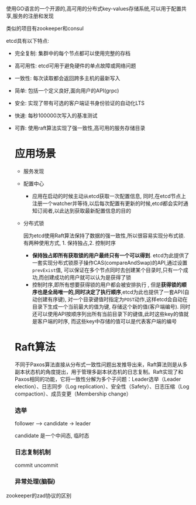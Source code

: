 使用GO语言的一个开源的,高可用的分布式key-values存储系统,可以用于配置共享,服务的注册和发现

类似的项目有zookeeper和consul

etcd具有以下特点:

- 完全复制: 集群中的每个节点都可以使用完整的存档

- 高可用性: etcd可用于避免硬件的单点故障或网络问题

- 一致性: 每次读取都会返回跨多主机的最新写入

- 简单: 包括一个定义良好,面向用户的API(grpc)

- 安全: 实现了带有可选的客户端证书身份验证的自动化LTS

- 快速: 每秒100000次写入的基准测试

- 可靠: 使用raft算法实现了强一致性,高可用的服务存储目录

  # 应用场景

  - 服务发现

  - 配置中心

    - 应用在启动的时候主动从etcd获取一次配置信息, 同时,在etcd节点上注册一个watcher并等待,以后每次配置有更新的时候,etcd都会实时通知订阅者,以此达到获取最新配置信息的目的

  - 分布式锁

    因为etcd使用Raft算法保持了数据的强一致性,所以很容易实现分布式锁. 有两种使用方式, 1. 保持独占,2. 控制时序

    - **保持独占即所有获取锁的用户最终只有一个可以得到**. etcd为此提供了一套实现分布式锁原子操作CAS(compareAndSwap)的API,通过设置`prevExist`值, 可以保证在多个节点同时去创建某个目录时,只有一个成功,而创建成功的用户就可以认为是获得了锁
    - 控制时序,即所有想要获得锁的用户都会被安排执行 , 但是**获得锁的顺序也是全局唯一的,同时决定了执行顺序**,etcd为此也提供了一套API(自动创建有序键), 对一个目录键值时指定为`POST`动作,这样etcd会自动在目录下生成一个当前最大的值为键, 存储这个新的值(客户端编号). 同时还可以使用API按顺序列出所有当前目录下的键值,此时这些key的值就是客户端的时序, 而这些key中存储的值可以是代表客户端的编号

    

  # Raft算法

  不同于Paxos算法直接从分布式一致性问题出发推导出来，Raft算法则是从多副本状态机的角度提出，用于管理多副本状态机的日志复制。Raft实现了和Paxos相同的功能，它将一致性分解为多个子问题：Leader选举（Leader election）、日志同步（Log replication）、安全性（Safety）、日志压缩（Log compaction）、成员变更（Membership change）

  

  ### 选举

  follower --> candidate -> leader

  candidate 是一个中间态, 临时态
  
  ### 日志复制机制
  
  commit  uncommit
  
  ### 异常处理(脑裂)

zookeeper的zad协议的区别